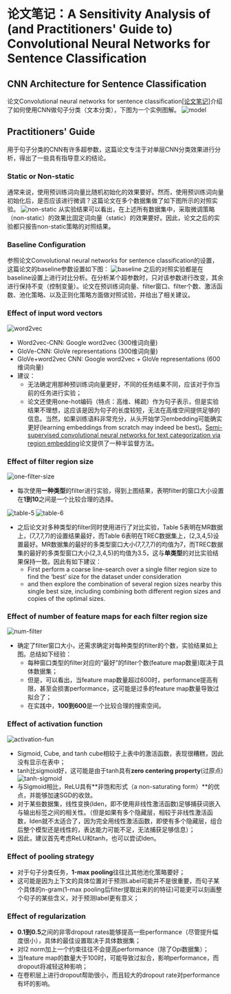 # 论文笔记：A Sensitivity Analysis of (and Practitioners' Guide to) Convolutional Neural Networks for Sentence Classification

## CNN Architecture for Sentence Classification
论文Convolutional neural networks for sentence classification[[论文笔记]](https://github.com/llhthinker/NLP-Papers/blob/master/text%20classification/2017-10/Convolutional%20Neural%20Networks%20for%20Sentence%20Classification/note.md)介绍了如何使用CNN做句子分类（文本分类），下图为一个实例图解。
![model](./model.png)

## Practitioners' Guide
用于句子分类的CNN有许多超参数，这篇论文专注于对单层CNN分类效果进行分析，得出了一些具有指导意义的结论。

### Static or Non-static
通常来说，使用预训练词向量比随机初始化的效果要好。然而，使用预训练词向量初始化后，是否应该进行微调？这篇论文在多个数据集做了如下图所示的对照实验。
![non-static](./non-static.png)
从实验结果可以看出，在上述所有数据集中，采取微调策略（non-static）的效果比固定词向量（static）的效果要好。因此，论文之后的实验都只报告non-static策略的对照结果。

### Baseline Configuration
参照论文Convolutional neural networks for sentence classification的设置，这篇论文的baseline参数设置如下图：
![baseline](./baseline.png)
之后的对照实验都是在baseline设置上进行对比分析。在分析某个超参数时，只对该参数进行改变，其余进行保持不变（控制变量）。论文在预训练词向量、filter窗口、filter个数、激活函数、池化策略、以及正则化策略方面做对照试验，并给出了相关建议。

### Effect of input word vectors
![word2vec](./word2vec.png)

- Word2vec-CNN: Google word2vec (300维词向量)
- GloVe-CNN: GloVe representations (300维词向量)
- GloVe+word2vec CNN: Google word2vec + GloVe representations (600维词向量)
- 建议：
    - 无法确定用那种预训练词向量更好，不同的任务结果不同，应该对于你当前的任务进行实验；
    - 论文还使用one-hot编码（特点：高维、稀疏）作为句子表示，但是实验结果不理想，这应该是因为句子的长度较短，无法在高维空间提供足够的信息。当然，如果训练语料非常充分，从头开始学习embedding可能确实更好(learning embeddings from scratch may indeed be best)。[Semi-supervised convolutional neural networks for text categorization via region embedding](http://papers.nips.cc/paper/5849-semi-supervised-convolutional-neural-networks-for-text-categorization-via-region-embedding)论文提供了一种半监督方法。

### Effect of filter region size
![one-filter-size](./one-filter-size.png)

- 每次使用**一种类型**的filter进行实验，得到上图结果，表明filter的窗口大小设置在**1到10**之间是一个比较合理的选择。

![table-5](./table-5.png) ![table-6](./table-6.png)

- 之后论文对多种类型的filter同时使用进行了对比实验，Table 5表明在MR数据上，(7,7,7,7)的设置结果最好，而Table 6表明在TREC数据集上，(2,3,4,5)设置最好。MR数据集的最好的多类型窗口大小(7,7,7,7)的均值为7，而TREC数据集的最好的多类型窗口大小(2,3,4,5)的均值为3.5，这与**单类型**的对比实验结果保持一致。因此有如下建议：
    - First perform a coarse line-search over a single filter region size to find the ‘best’ size for the dataset under consideration
    - and then explore the combination of several region sizes nearby this single best size, including combining both different region sizes and copies of the optimal sizes. 

### Effect of number of feature maps for each filter region size
![num-filter](./num-filter.png)

- 确定了filter窗口大小，还需求确定对每种类型的filter的个数，实验结果如上图。总结如下经验：
    - 每种窗口类型的filter对应的“最好”的filter个数(feature map数量)取决于具体数据集；
    - 但是，可以看出，当feature map数量超过600时，performance提高有限，甚至会损害performance，这可能是过多的feature map数量导致过拟合了；
    - 在实践中，**100到600**是一个比较合理的搜索空间。

### Effect of activation function
![activation-fun](./activation-fun.png)

- Sigmoid, Cube, and tanh cube相较于上表中的激活函数，表现很糟糕，因此没有显示在表中；
- tanh比sigmoid好，这可能是由于tanh具有**zero centering property**(过原点)
![tanh-sigmoid](http://slideplayer.com/slide/5867045/19/images/5/Nonlinear+activation+functions.jpg)
- 与Sigmoid相比，ReLU具有**非饱和形式（a non-saturating form）**的优点，并能够加速SGD的收敛。
- 对于某些数据集，线性变换(Iden，即不使用非线性激活函数)足够捕获词嵌入与输出标签之间的相关性。（但是如果有多个隐藏层，相较于非线性激活函数，Iden就不太适合了，因为完全用线性激活函数，即使有多个隐藏层，组合后整个模型还是线性的，表达能力可能不足，无法捕获足够信息）；
- 因此，建议首先考虑ReLU和tanh，也可以尝试Iden。

### Effect of pooling strategy
- 对于句子分类任务，**1-max pooling**往往比其他池化策略要好；
- 这可能是因为上下文的具体位置对于预测Label可能并不是很重要，而句子某个具体的n-gram(1-max pooling后filter提取出来的的特征)可能更可以刻画整个句子的某些含义，对于预测label更有意义；

### Effect of regularization
- **0.1到0.5**之间的非零dropout rates能够提高一些performance（尽管提升幅度很小），具体的最佳设置取决于具体数据集；
- 对l2 norm加上一个约束往往不会提高performance（除了Opi数据集）；
- 当feature map的数量大于100时，可能导致过拟合，影响performance，而dropout将减轻这种影响；
- 在卷积层上进行dropout帮助很小，而且较大的dropout rate对performance有坏的影响。
